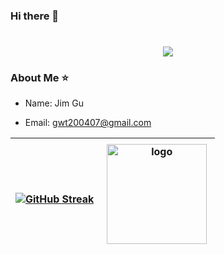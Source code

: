 ### Hi there 👋

<h1 align="center">
    <img src="https://readme-typing-svg.herokuapp.com/?lines=console.log(%22Hello%2C%20World!%22);Hello,World!&center=true&size=27">
</h1>

### About Me ⭐
- Name: Jim Gu

- Email: gwt200407@gmail.com

| [![GitHub Streak](https://github-readme-streak-stats.herokuapp.com/?user=Nero978&theme=light&hide_border=true)](https://git.io/streak-stats) | <img src="https://github-readme-stats.vercel.app/api?username=Nero978&show_icons=true" alt="logo" height="160" align="right" style="margin: 5px; margin-bottom: 20px;"> |
| ------------- | ------------- |
